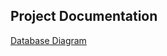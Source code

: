 ## Project Documentation
[Database Diagram](https://dbdiagram.io/e/667f04849939893dae8fd8c8/667f048c9939893dae8fd94c)